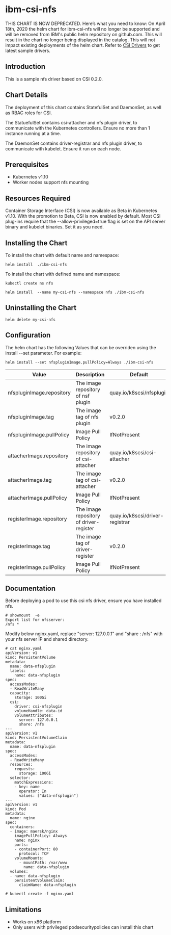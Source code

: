 # ibm-csi-nfs
THIS CHART IS NOW DEPRECATED. Here’s what you need to know: On April 18th, 2020 the helm chart for ibm-csi-nfs will no longer be supported and will be removed from IBM's public helm repository on github.com. This will result in the chart no longer being displayed in the catalog. This will not impact existing deployments of the helm chart. Refer to [CSI Drivers](https://kubernetes-csi.github.io/docs/drivers.html) to get latest sample drivers.

## Introduction
This is a sample nfs driver based on CSI 0.2.0.
## Chart Details
The deployment of this chart contains StatefulSet and DaemonSet, as well as RBAC roles for CSI.

The StatuefulSet contains csi-attacher and nfs plugin driver, to communicate with the Kubernetes controllers. Ensure no more than 1 instance running at a time.

The DaemonSet contains driver-registrar and nfs plugin driver, to communicate with kubelet. Ensure it run on each node.
## Prerequisites
- Kubernetes v1.10
- Worker nodes support nfs mounting
## Resources Required
Container Storage Interface (CSI) is now available as Beta in Kubernetes v1.10. With the promotion to Beta, CSI is now enabled by default.
Most CSI plug-ins require that the --allow-privileged=true flag is set on the API server binary and kubelet binaries. Set it as you need.
## Installing the Chart
To install the chart with default name and namespace:
```
helm install  ./ibm-csi-nfs
```
To install the chart with defined name and namespace:
```
kubectl create ns nfs

helm install  --name my-csi-nfs --namespace nfs ./ibm-csi-nfs
```
## Uninstalling the Chart
```
helm delete my-csi-nfs
```
## Configuration
The helm chart has the following Values that can be overriden using the install --set parameter. For example:
```
helm install --set nfspluginImage.pullPolicy=Always ./ibm-csi-nfs
```
| Value                          | Description                             | Default                           |
|--------------------------------|-----------------------------------------|-----------------------------------|
| nfspluginImage.repository      | The image repository of nsf plugin      | quay.io/k8scsi/nfsplugin          |
| nfspluginImage.tag             | The image tag of nfs plugin             | v0.2.0                            |
| nfspluginImage.pullPolicy      | Image Pull Policy                       | IfNotPresent                      |
| attacherImage.repository       | The image repository of csi-attacher    | quay.io/k8scsi/csi-attacher       |
| attacherImage.tag              | The image tag of csi-attacher           | v0.2.0                            |
| attacherImage.pullPolicy       | Image Pull Policy                       | IfNotPresent                      |
| registerImage.repository       | The image repository of driver-register | quay.io/k8scsi/driver-registrar   |
| registerImage.tag              | The image tag of driver-register        | v0.2.0                            |
| registerImage.pullPolicy       | Image Pull Policy                       | IfNotPresent                      |

## Documentation
Before deploying a pod to use this csi nfs driver, ensure you have installed nfs.
```
# showmount  -e
Export list for nfsserver:
/nfs *
```
Modify below nginx.yaml, replace "server: 127.0.0.1" and "share : /nfs" with your nfs server IP and shared directory.
```
# cat nginx.yaml
apiVersion: v1
kind: PersistentVolume
metadata:
  name: data-nfsplugin
  labels:
    name: data-nfsplugin
spec:
  accessModes:
  - ReadWriteMany
  capacity:
    storage: 100Gi
  csi:
    driver: csi-nfsplugin
    volumeHandle: data-id
    volumeAttributes:
      server: 127.0.0.1
      share: /nfs
---
apiVersion: v1
kind: PersistentVolumeClaim
metadata:
  name: data-nfsplugin
spec:
  accessModes:
  - ReadWriteMany
  resources:
    requests:
      storage: 100Gi
  selector:
    matchExpressions:
    - key: name
      operator: In
      values: ["data-nfsplugin"]
---
apiVersion: v1
kind: Pod
metadata:
  name: nginx
spec:
  containers:
  - image: maersk/nginx
    imagePullPolicy: Always
    name: nginx
    ports:
    - containerPort: 80
      protocol: TCP
    volumeMounts:
      - mountPath: /var/www
        name: data-nfsplugin
  volumes:
  - name: data-nfsplugin
    persistentVolumeClaim:
      claimName: data-nfsplugin

# kubectl create -f nginx.yaml
```
## Limitations
- Works on x86 platform
- Only users with privileged podsecuritypolicies can install this chart 
